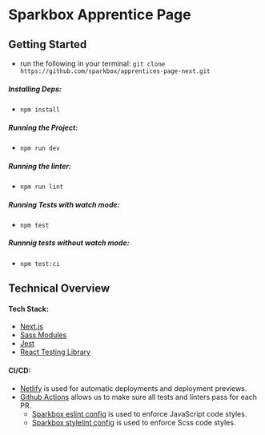 # Sparkbox Apprentice Page

## Getting Started

- run the following in your terminal: ```git clone https://github.com/sparkbox/apprentices-page-next.git``` 

##### Installing Deps:

- ```npm install```

##### Running the Project:

- ```npm run dev```

##### Running the linter:

- ```npm run lint```

##### Running Tests with watch mode:

- ```npm test```

##### Runnnig tests without watch mode:

- ```npm test:ci```    
## Technical Overview 

#### Tech Stack:

- [Next.js][]
- [Sass Modules][]
- [Jest][]
- [React Testing Library][]

#### CI/CD:

- [Netlify][] is used for automatic deployments and deployment previews. 
- [Github Actions][] allows us to make sure all tests and linters pass for each PR.
  - [Sparkbox eslint config][] is used to enforce JavaScript code styles. 
  - [Sparkbox stylelint config][] is used to enforce Scss code styles. 

[Next.js]: https://nextjs.org/ 
[Sass Modules]: https://nextjs.org/docs/basic-features/built-in-css-support#sass-support
[Jest]: https://jestjs.io/
[React Testing Library]: https://testing-library.com/docs/react-testing-library/intro/
[Netlify]: https://app.netlify.com/sites/sb-apprentices/overview
[Github Actions]: https://docs.github.com/en/actions
[Sparkbox eslint config]: https://github.com/sparkbox/eslint-config-sparkbox
[Sparkbox stylelint config]: https://github.com/sparkbox/stylelint-config-sparkbox
